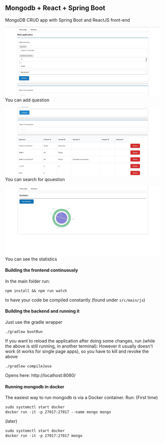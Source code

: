 ## Mongodb + React + Spring Boot

MongoDB CRUD app with Spring Boot and ReactJS front-end

![You can add qouestion](/dodawanie_pytan.jpg)
You can add question




![You can search for qouestion](/wyszukiwanie_pytan.jpg)
You can search for qouestion




![You can see the statistics](/statystyki.jpg)
You can see the statistics



#### Building the frontend continuously

In the main folder run:

```
npm install && npm run watch
```

to have your code be compiled constantly (found under `src/main/js`)

#### Building the backend and running it
Just use the gradle wrapper
```
./gradlew bootRun
```

If you want to reload the application after doing some changes, run (while the above is still running, in another terminal):
However it usually doesn't work (it works for single page apps), so you have to kill and revoke the above
```
./gradlew compileJava
```
Opens here: http://localhost:8080/

#### Running mongodb in docker

The easiest way to run mongodb is via a Docker container. Run:
(First time)
```
sudo systemctl start docker
docker run -it -p 27017:27017 --name mongo mongo
```

(later)
```
sudo systemctl start docker
docker run -it -p 27017:27017 mongo
```

